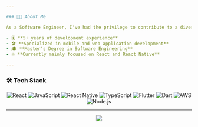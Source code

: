 ```yaml
---

### 👨‍💻 About Me

As a Software Engineer, I've had the privilege to contribute to a diverse range of projects, spanning from enterprise-grade e-commerce platforms to sophisticated health monitoring mobile applications, and even intelligent systems for managing passenger traffic and transportation control.

- 🗓️ **5+ years of development experience**
- 🛠️ **Specialized in mobile and web application development**
- 🎓 **Master's Degree in Software Engineering**
- 🔥 **Currently mainly focused on React and React Native**

---
```


### 🛠️ Tech Stack

<p align="center">
  <img src="https://img.shields.io/badge/React-20232A?style=for-the-badge&logo=react&logoColor=61DAFB" alt="React" />
  <img src="https://img.shields.io/badge/JavaScript-323330?style=for-the-badge&logo=javascript&logoColor=F7DF1E" alt="JavaScript" />
  <img src="https://img.shields.io/badge/React_Native-20232A?style=for-the-badge&logo=react&logoColor=61DAFB" alt="React Native" />
  <img src="https://img.shields.io/badge/TypeScript-007ACC?style=for-the-badge&logo=typescript&logoColor=white" alt="TypeScript" />
  <img src="https://img.shields.io/badge/Flutter-02569B?style=for-the-badge&logo=flutter&logoColor=white" alt="Flutter" />
  <img src="https://img.shields.io/badge/Dart-0175C2?style=for-the-badge&logo=dart&logoColor=white" alt="Dart" />
  <img src="https://img.shields.io/badge/AWS-%23FF9900.svg?style=for-the-badge&logo=amazon-aws&logoColor=white" alt="AWS" />
  <img src="https://img.shields.io/badge/Node.js-339933?style=for-the-badge&logo=node.js&logoColor=white" alt="Node.js" />
</p>

---
<p align="center" >
    <a href="[LINK TO: WHEN CLICKED](https://www.codewars.com/users/ahill-wq)">
      <img src="https://github.r2v.ch/codewars?user=ahill-wq&hide_clan=true" />
    </a>
</p>

